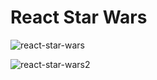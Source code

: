 # React Star Wars

![react-star-wars](https://github.com/deseanward/React-Star-Wars/assets/66344466/5636c9c6-dc14-4a1c-95a5-6965b3b3bb75)

![react-star-wars2](https://github.com/deseanward/React-Star-Wars/assets/66344466/381366fa-a360-404b-be40-50e6c8c68982)
